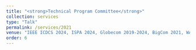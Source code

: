 ```yaml
---
title: "<strong>Technical Program Committee</strong>"
collection: services
type: "Talk"
permalink: /services/2021
venue: "IEEE ICDCS 2024, ISPA 2024, Globecom 2019-2024, BigCom 2021, WASA 2021-2022, EAI ICECI 2021, IEEE ICC 2022."
order: 6
---
```

